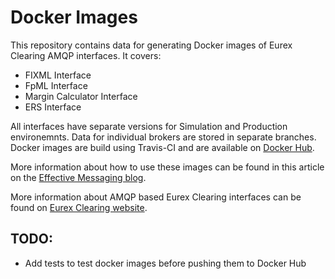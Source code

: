 # Docker Images

This repository contains data for generating Docker images of Eurex Clearing AMQP interfaces. It covers:
- FIXML Interface
- FpML Interface
- Margin Calculator Interface
- ERS Interface
 
All interfaces have separate versions for Simulation and Production environemnts. Data for individual brokers are stored in separate branches. Docker images are build using Travis-CI and are available on [Docker Hub](https://hub.docker.com/u/ecmi/).

More information about how to use these images can be found in this article on the [Effective Messaging blog](http://blog.effectivemessaging.com/2015/06/docker-images-for-developing-and.html).

More information about AMQP based Eurex Clearing interfaces can be found on [Eurex Clearing website](http://www.eurexclearing.com/clearing-en/technology/eurex-release14/system-documentation/system-documentation/861464?frag=861450).

## TODO:
- Add tests to test docker images before pushing them to Docker Hub
